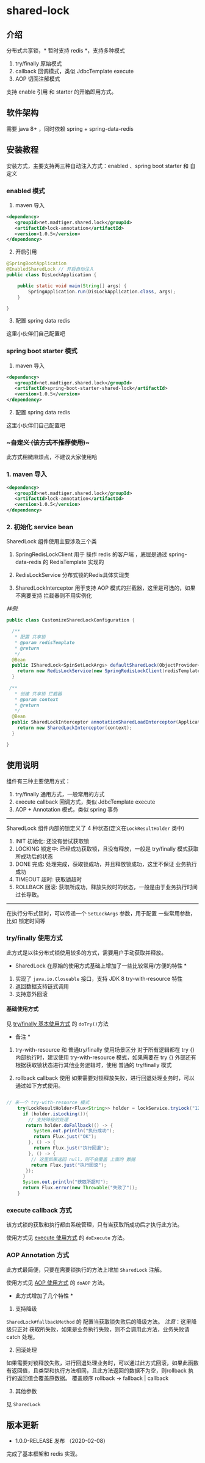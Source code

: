 # shared-lock

## 介绍

分布式共享锁，* 暂时支持 redis *，支持多种模式

1. try/finally 原始模式
2. callback 回调模式，类似 JdbcTemplate execute
3. AOP 切面注解模式

支持 enable 引用 和 starter 的开箱即用方式。

## 软件架构

需要 java 8+ ，同时依赖 spring + spring-data-redis 


## 安装教程

安装方式，主要支持两三种自动注入方式：enabled 、spring boot starter 和 自定义 

### enabled 模式

1. maven 导入

```xml
<dependency>
   <groupId>net.madtiger.shared.lock</groupId>
   <artifactId>lock-annotation</artifactId>
   <version>1.0.5</version>
</dependency>
```

2. 开启引用

```java
@SpringBootApplication
@EnabledSharedLock // 开启自动注入
public class DisLockApplication {

    public static void main(String[] args) {
        SpringApplication.run(DisLockApplication.class, args);
    }

}
```

3. 配置 spring data redis
 
这里小伙伴们自己配置吧

### spring boot starter 模式

1. maven 导入

```xml
<dependency>
   <groupId>net.madtiger.shared.lock</groupId>
   <artifactId>spring-boot-starter-shared-lock</artifactId>
   <version>1.0.5</version>
</dependency>
```

2. 配置 spring data redis
 
这里小伙伴们自己配置吧


### ~~~自定义 (该方式不推荐使用)~~~

此方式稍微麻烦点，不建议大家使用哈

### 1. maven 导入 

```xml
<dependency>
   <groupId>net.madtiger.shared.lock</groupId>
   <artifactId>lock-annotation</artifactId>
   <version>1.0.5</version>
</dependency>
```

### 2. 初始化 service bean

SharedLock 组件使用主要涉及三个类

1. SpringRedisLockClient 
用于 操作 redis 的客户端 ，底层是通过 spring-data-redis 的 RedisTemplate 实现的

2. RedisLockService
分布式锁的Redis具体实现类

3. SharedLockInterceptor 
用于支持 AOP 模式的拦截器，这里是可选的，如果不需要支持 拦截器则不用实例化


*样例*:
```java
public class CustomizeSharedLockConfiguration {

  /**
   * 配置 共享锁
   * @param redisTemplate
   * @return
   */
  @Bean
  public ISharedLock<SpinSetLockArgs> defaultSharedLock(ObjectProvider<RedisTemplate> redisTemplate){
    return new RedisLockService(new SpringRedisLockClient(redisTemplate.getIfAvailable()));
  }
  
 /**
   * 创建 共享锁 拦截器
   * @param context
   * @return
   */
  @Bean
  public SharedLockInterceptor annotationSharedLoadInterceptor(ApplicationContext context){
    return new SharedLockInterceptor(context);
  }

}
```
 


## 使用说明

组件有三种主要使用方式：

1. try/finally 通用方式，一般常用的方式
2. execute callback 回调方式，类似 JdbcTemplate execute
3. AOP + Annotation 模式，类似 spring 事务

----

SharedLock 组件内部的锁定义了 4 种状态(定义在` LockResultHolder ` 类中)
1. INIT 初始化: 还没有尝试获取锁
2. LOCKING 锁定中: 已经成功获取锁，且没有释放，一般是 try/finally 模式获取所成功后的状态
3. DONE 完成: 处理完成，获取锁成功，并且释放锁成功，这里不保证 业务执行成功
4. TIMEOUT 超时: 获取锁超时
5. ROLLBACK 回滚: 获取所成功，释放失败时的状态，一般是由于业务执行时间过长导致。


---- 

在执行分布式锁时，可以传递一个 `SetLockArgs` 参数，用于配置 一些常用参数，比如 锁定时间等

### try/finally 使用方式

此方式是以往分布式锁使用较多的方式，需要用户手动获取并释放。

* SharedLock 在原始的使用方式基础上增加了一些比较常用/方便的特性 *
1. 实现了 ` java.io.Closeable ` 接口，支持 JDK 8 try-with-resource 特性
2. 返回数据支持链式调用
3. 支持意外回滚

#### 基础使用方式

见 [try/finally 基本使用方式](https://github.com/spring-tools-plus/shared-lock/blob/master/lock-demo/src/main/java/org/shared/lock/demo/DemoController.java) 的 `doTry()`方法

* 备注 *
1. try-with-resource 和 普通try/finally 使用场景区分
对于所有逻辑都在 try {} 内部执行时，建议使用 try-with-resource 模式，如果需要在 try {} 外部还有根据获取锁状态进行其他业务逻辑时，使用 普通的 try/finally 模式

2. rollback callback 使用
如果需要对锁释放失败，进行回退处理业务时，可以通过如下方式使用。
```java

// 来一个 try-with-resource 模式
    try(LockResultHolder<Flux<String>> holder = lockService.tryLock("123123123", SpinSetLockArgs.builder().maxRetryTimes(5).build())) {
      if (holder.isLocking()){
        // 支持降级的处理
       return holder.doFallback(() -> {
          System.out.println("执行成功");
          return Flux.just("OK");
        }, () -> {
          return Flux.just("执行回退");
        }, () -> {
         // 这里如果返回 null，则不会覆盖 上面的 数据
         return Flux.just("执行回滚");
       });
      }
      System.out.println("获取所超时");
      return Flux.error(new Throwable("失败了"));
    }

```


###  execute callback 方式

该方式锁的获取和执行都由系统管理，只有当获取所成功后才执行此方法。

使用方式见 [execute 使用方式](https://github.com/spring-tools-plus/shared-lock/blob/master/lock-demo/src/main/java/org/shared/lock/demo/DemoController.java) 的 `doExecute` 方法。


### AOP Annotation 方式

此方式最简便，只要在需要锁执行的方法上增加 `SharedLock` 注解。


使用方式见 [AOP 使用方式](https://github.com/spring-tools-plus/shared-lock/blob/master/lock-demo/src/main/java/org/shared/lock/demo/DemoController.java) 的 `doAOP` 方法。

* 此方式增加了几个特性 *
1. 支持降级

`SharedLock#fallbackMethod` 的 配置当获取锁失败后的降级方法。
*注意*：这里降级只正对 获取所失败，如果是业务执行失败，则不会调用此方法，业务失败请 catch 处理。

2. 回滚处理

如果需要对锁释放失败，进行回退处理业务时，可以通过此方式回滚，如果此函数有返回值，且类型和执行方法相同，且此方法返回的数据不为空，则rollback 执行的返回值会覆盖原数据。 
覆盖顺序 rollback -> fallback | callback

3. 其他参数

见 `SharedLock`



##  版本更新


* 1.0.0-RELEASE 发布 （2020-02-08）

完成了基本框架和 redis 实现。
